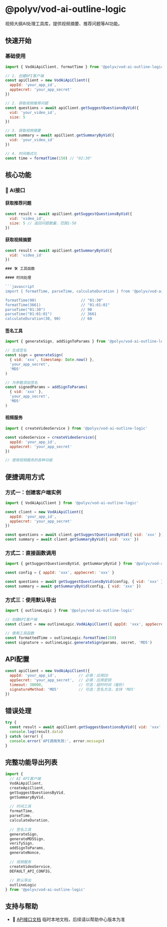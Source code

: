 # @polyv/vod-ai-outline-logic

视频大纲AI处理工具库，提供视频摘要、推荐问题等AI功能。

## 快速开始

### 基础使用

```javascript
import { VodAiApiClient, formatTime } from '@polyv/vod-ai-outline-logic'

// 1. 创建API客户端
const apiClient = new VodAiApiClient({
  appId: 'your_app_id',
  appSecret: 'your_app_secret'
})

// 2. 获取视频推荐问题
const questions = await apiClient.getSuggestQuestionsByVid({
  vid: 'your_video_id',
  size: 5
})

// 3. 获取视频摘要
const summary = await apiClient.getSummaryByVid({
  vid: 'your_video_id'
})

// 4. 时间格式化
const time = formatTime(150) // "02:30"
```

## 核心功能

### 🤖 AI接口

#### 获取推荐问题

```javascript
const result = await apiClient.getSuggestQuestionsByVid({
  vid: 'video_id',
  size: 5 // 返回问题数量，范围1-50
})
```

#### 获取视频摘要

```javascript
const result = await apiClient.getSummaryByVid({
  vid: 'video_id'
})

### 🛠️ 工具函数

#### 时间处理

```javascript
import { formatTime, parseTime, calculateDuration } from '@polyv/vod-ai-outline-logic'

formatTime(90)                    // "01:30"
formatTime(3661)                  // "01:01:01"
parseTime("01:30")                // 90
parseTime("01:01:01")             // 3661
calculateDuration(30, 90)         // 60
```

#### 签名工具

```javascript
import { generateSign, addSignToParams } from '@polyv/vod-ai-outline-logic'

// 生成签名
const sign = generateSign(
  { vid: 'xxx', timestamp: Date.now() },
  'your_app_secret',
  'MD5'
)

// 为参数添加签名
const signedParams = addSignToParams(
  { vid: 'xxx' },
  'your_app_secret',
  'MD5'
)
```

#### 视频服务

```javascript
import { createVideoService } from '@polyv/vod-ai-outline-logic'

const videoService = createVideoService({
  appId: 'your_app_id',
  appSecret: 'your_app_secret'
})

// 使用视频服务的各种功能
```

## 便捷调用方式

### 方式一：创建客户端实例

```javascript
import { VodAiApiClient } from '@polyv/vod-ai-outline-logic'

const client = new VodAiApiClient({
  appId: 'your_app_id',
  appSecret: 'your_app_secret'
})

const questions = await client.getSuggestQuestionsByVid({ vid: 'xxx' })
const summary = await client.getSummaryByVid({ vid: 'xxx' })
```

### 方式二：直接函数调用

```javascript
import { getSuggestQuestionsByVid, getSummaryByVid } from '@polyv/vod-ai-outline-logic'

const config = { appId: 'xxx', appSecret: 'xxx' }

const questions = await getSuggestQuestionsByVid(config, { vid: 'xxx' })
const summary = await getSummaryByVid(config, { vid: 'xxx' })
```

### 方式三：使用默认导出

```javascript
import { outlineLogic } from '@polyv/vod-ai-outline-logic'

// 创建API客户端
const client = new outlineLogic.VodAiApiClient({ appId: 'xxx', appSecret: 'xxx' })

// 使用工具函数
const formattedTime = outlineLogic.formatTime(150)
const signature = outlineLogic.generateSign(params, secret, 'MD5')
```

## API配置

```javascript
const apiClient = new VodAiApiClient({
  appId: 'your_app_id',          // 必填：应用ID
  appSecret: 'your_app_secret',  // 必填：应用密钥
  timeout: 30000,                // 可选：超时时间（毫秒）
  signatureMethod: 'MD5'         // 可选：签名方法，支持 'MD5'
})
```

## 错误处理

```javascript
try {
  const result = await apiClient.getSuggestQuestionsByVid({ vid: 'xxx' })
  console.log(result.data)
} catch (error) {
  console.error('API调用失败:', error.message)
}
```

## 完整功能导出列表

```javascript
import {
  // AI API客户端
  VodAiApiClient,
  createApiClient,
  getSuggestQuestionsByVid,
  getSummaryByVid,
  
  // 时间工具
  formatTime,
  parseTime,
  calculateDuration,
  
  // 签名工具
  generateSign,
  generateMD5Sign,
  verifySign,
  addSignToParams,
  generateNonce,
  
  // 视频服务
  createVideoService,
  DEFAULT_API_CONFIG,
  
  // 默认导出
  outlineLogic
} from '@polyv/vod-ai-outline-logic'
```

## 支持与帮助

- 📖 [API接口文档](./doc/api/) 临时本地文档，后续请以帮助中心版本为准
